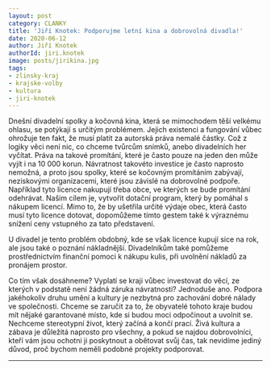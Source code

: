 ```yaml
---
layout: post
category: CLANKY
title: 'Jiří Knotek: Podporujme letní kina a dobrovolná divadla!'
date: 2020-06-12
author: Jiří Knotek
authorId: jiri.knotek
image: posts/jirikina.jpg
tags: 
- zlinsky-kraj
- krajske-volby
- kultura
- jiri-knotek
---
```


Dnešní divadelní spolky a kočovná kina, která se mimochodem těší velkému ohlasu, se potýkají s určitým problémem. Jejich existenci a fungování vůbec ohrožuje ten fakt, že musí platit za autorská práva nemalé částky. Což z logiky věci není nic, co chceme tvůrcům snímků, anebo divadelních her vyčítat. Práva na takové promítání, které je často pouze na jeden den může vyjít i na 10 000 korun. Návratnost takovéto investice je často naprosto nemožná, a proto jsou spolky, které se kočovným promítáním zabývají, neziskovými organizacemi, které jsou závislé na dobrovolné podpoře. Například tyto licence nakupují třeba obce, ve kterých se bude promítání odehrávat. Našim cílem je, vytvořit dotační program, který by pomáhal s nákupem licencí. Mimo to, že by ušetřila určité výdaje obec, která často musí tyto licence dotovat, dopomůžeme tímto gestem také k výraznému snížení ceny vstupného za tato představení. 

U divadel je tento problém obdobný, kde se však licence kupují sice na rok, ale jsou také o poznání nákladnější. Divadelníkům také pomůžeme prostřednictvím finanční pomoci k nákupu kulis, při uvolnění nákladů za pronájem prostor.

Co tím však dosáhneme? Vyplatí se kraji vůbec investovat do věcí, ze kterých v podstatě není žádná záruka návratnosti? Jednoduše ano. Podpora jakéhokoliv druhu umění a kultury je nezbytná pro zachování dobré nálady ve společnosti. Chceme se zaručit za to, že obyvatelé tohoto kraje budou mít nějaké garantované místo, kde si budou moci odpočinout a uvolnit se. Nechceme stereotypní život, který začíná a končí prací. Živá kultura a zábava je důležitá naprosto pro všechny, a pokud se najdou dobrovolníci, kteří vám jsou ochotni ji poskytnout a obětovat svůj čas, tak nevidíme jediný důvod, proč bychom neměli podobné projekty podporovat.

---
